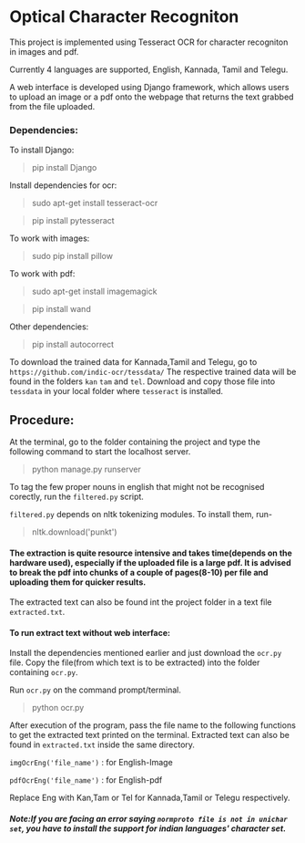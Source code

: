 # Optical Character Recogniton

This project is implemented using Tesseract OCR for character recogniton in images and pdf.

Currently 4 languages are supported, English, Kannada, Tamil and Telegu.

A web interface is developed using Django framework, which allows users to upload an image or a pdf onto the webpage that returns the text grabbed from the file uploaded.

### Dependencies:

To install Django:

> pip install Django

Install dependencies for ocr:

> sudo apt-get install tesseract-ocr

> pip install pytesseract

To work with images:

> sudo pip install pillow

To work with pdf:

> sudo apt-get install imagemagick

> pip install wand

Other dependencies:

> pip install autocorrect

To download the trained data for Kannada,Tamil and Telegu, go to
`https://github.com/indic-ocr/tessdata/`
The respective trained data will be found in the folders `kan` `tam` and `tel`. Download and copy those file into `tessdata` in your local folder where `tesseract` is installed.

## Procedure:

At the terminal, go to the folder containing the project and type the following command to start the localhost server.
> python manage.py runserver

To tag the few proper nouns in english that might not be recognised corectly, run the `filtered.py` script.

`filtered.py` depends on nltk tokenizing modules. To install them, run-

> nltk.download('punkt')

#### The extraction is quite resource intensive and takes time(depends on the hardware used), especially if the uploaded file is a large pdf. It is advised to break the pdf into chunks of a couple of pages(8-10) per file and uploading them for quicker results.

The extracted text can also be found int the project folder in a text file `extracted.txt`.


#### To run extract text without web interface:
Install the dependencies mentioned earlier and just download the `ocr.py` file. Copy the file(from which text is to be extracted) into the folder containing `ocr.py`.

Run `ocr.py` on the command prompt/terminal.
> python ocr.py

After execution of the program, pass the file name to the following functions to get the extracted text printed on the terminal.
Extracted text can also be found in `extracted.txt` inside the same directory. 

`imgOcrEng('file_name')` : for English-Image

`pdfOcrEng('file_name')` : for English-pdf

Replace Eng with Kan,Tam or Tel for Kannada,Tamil or Telegu respectively.

##### Note:If you are facing an error saying `normproto file is not in unichar set`, you have to install the support for indian languages' character set.

